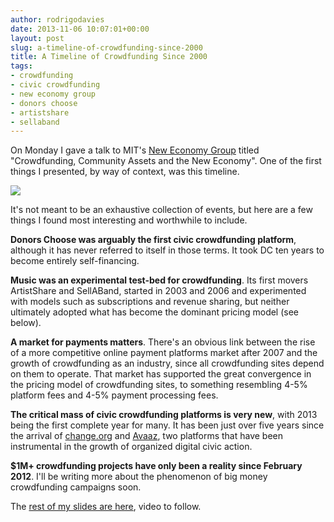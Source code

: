 ```yaml
---
author: rodrigodavies
date: 2013-11-06 10:07:01+00:00
layout: post
slug: a-timeline-of-crowdfunding-since-2000
title: A Timeline of Crowdfunding Since 2000
tags:
- crowdfunding
- civic crowdfunding
- new economy group
- donors choose
- artistshare
- sellaband
---
```


On Monday I gave a talk to MIT's [New Economy Group](http://neweconomymit.wordpress.com/media-archive/) titled "Crowdfunding, Community Assets and the New Economy". One of the first things I presented, by way of context, was this timeline.

<img src="/blog/img/cf_timeline.png" class="largeimg">

It's not meant to be an exhaustive collection of events, but here are a few things I found most interesting and worthwhile to include.

**Donors Choose was arguably the first civic crowdfunding platform**, although it has never referred to itself in those terms. It took DC ten years to become entirely self-financing.   

**Music was an experimental test-bed for crowdfunding**. Its first movers ArtistShare and SellABand, started in 2003 and 2006 and experimented with models such as subscriptions and revenue sharing, but neither ultimately adopted what has become the dominant pricing model (see below). 

**A market for payments matters**. There's an obvious link between the rise of a more competitive online payment platforms market after 2007 and the growth of crowdfunding as an industry, since all crowdfunding sites depend on them to operate. That market has supported the great convergence in the pricing model of crowdfunding sites, to something resembling 4-5% platform fees and 4-5% payment processing fees.

**The critical mass of civic crowdfunding platforms is very new**, with 2013 being the first complete year for many. It has been just over five years since the arrival of [change.org](http://change.org) and [Avaaz](http://www.avaaz.org), two platforms that have been instrumental in the growth of organized digital civic action.

**$1M+ crowdfunding projects have only been a reality since February 2012**. I'll be writing more about the phenomenon of big money crowdfunding campaigns soon.

The [rest of my slides are here](/blog/civic-crowdfunding/neg_slides.pdf), video to follow.